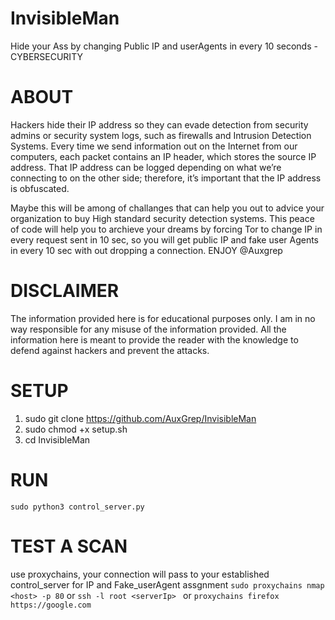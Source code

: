 # InvisibleMan
Hide your Ass by changing Public IP and userAgents in every 10 seconds - CYBERSECURITY

# ABOUT
Hackers hide their IP address so they can evade detection from security admins or security system logs, such as firewalls and Intrusion Detection Systems. Every time we send information out on the Internet from our computers, each packet contains an IP header, which stores the source IP address. That IP address can be logged depending on what we’re connecting to on the other side; therefore, it’s important that the IP address is obfuscated.

Maybe this will be among of challanges that can help you out to advice your organization to buy High standard security detection systems.
This peace of code will help you to archieve your dreams by forcing Tor to change IP in every request sent in 10 sec, so you will get public IP and fake user Agents in every 10 sec with out dropping a connection.
ENJOY
@Auxgrep

# DISCLAIMER
The information provided here is for educational purposes only. I am in no way responsible for any misuse of the information provided. All the information here is meant to provide the reader with the knowledge to defend against hackers and prevent the attacks.

# SETUP
1. sudo git clone https://github.com/AuxGrep/InvisibleMan
2. sudo chmod +x setup.sh
3. cd InvisibleMan

# RUN
```sudo python3 control_server.py ```

# TEST A SCAN 
use proxychains, your connection will pass to your established control_server for IP and Fake_userAgent assgnment
``` sudo proxychains nmap <host> -p 80 ``` or ```ssh -l root <serverIp> ``` or ```proxychains firefox https://google.com ``` 
